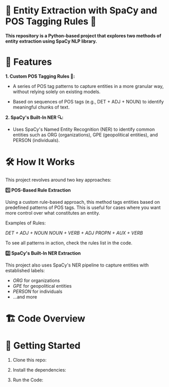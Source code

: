 # 🧩 Entity Extraction with SpaCy and POS Tagging Rules 🧩

**This repository is a Python-based project that explores two methods of entity extraction using SpaCy NLP library.**

# 🌟 Features

**1. Custom POS Tagging Rules 🎩:**

  - A series of POS tag patterns to capture entities in a more granular way, without relying solely on existing models.

  - Based on sequences of POS tags (e.g., DET + ADJ + NOUN) to identify meaningful chunks of text.
    

**2. SpaCy's Built-In NER 🔍:**

  - Uses SpaCy's Named Entity Recognition (NER) to identify common entities such as ORG (organizations), GPE (geopolitical entities), and PERSON (individuals).

# 🛠️ How It Works

This project revolves around two key approaches:

**1️⃣ POS-Based Rule Extraction**

Using a custom rule-based approach, this method tags entities based on predefined patterns of POS tags. This is useful for cases where you want more control over what constitutes an entity.

Examples of Rules:

*DET + ADJ + NOUN*
*NOUN + VERB + ADJ*
*PROPN + AUX + VERB*

To see all patterns in action, check the rules list in the code.

**2️⃣ SpaCy's Built-In NER Extraction**

This project also uses SpaCy's NER pipeline to capture entities with established labels:

* *ORG* for organizations
* *GPE* for geopolitical entities
* *PERSON* for individuals
* …and more


# 🏗️ Code Overview



# 🚀 Getting Started

1. Clone this repo:

2. Install the dependencies:

3. Run the Code:












